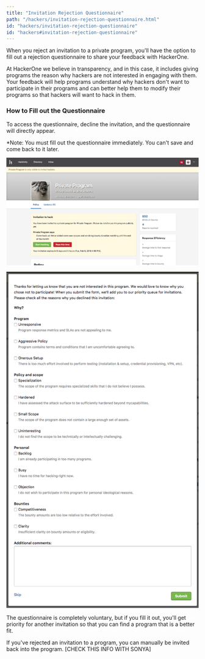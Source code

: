```yaml
---
title: "Invitation Rejection Questionnaire"
path: "/hackers/invitation-rejection-questionnaire.html"
id: "hackers/invitation-rejection-questionnaire"
id: "hackers#invitation-rejection-questionnaire"
---
```


When you reject an invitation to a private program, you'll have the option to fill out a rejection questionnaire to share your feedback with HackerOne.

At HackerOne we believe in transparency, and in this case, it includes giving programs the reason why hackers are not interested in engaging with them. Your feedback will help programs understand why hackers don't want to participate in their programs and can better help them to modify their programs so that hackers will want to hack in them.

### How to Fill out the Questionnaire
To access the questionnaire, decline the invitation, and the questionnaire will directly appear.

*Note: You must fill out the questionnaire immediately. You can't save and come back to it later.

![invitation-rejection-questionnaire-1](./images/invitation-rejection-questionnaire-1.png)

![invitation-rejection-questionnaire-2](./images/invitation-rejection-questionnaire-2.png)

The questionnaire is completely voluntary, but if you fill it out, you'll get priority for another invitation so that you can find a program that is a better fit.

If you've rejected an invitation to a program, you can manually be invited back into the program. [CHECK THIS INFO WITH SONYA]
